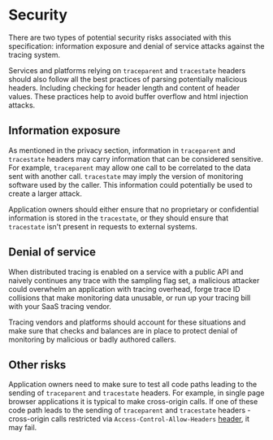 # Security

There are two types of potential security risks associated with this specification: information exposure
and denial of service attacks against the tracing system.

Services and platforms relying on `traceparent` and `tracestate` headers should also follow all the
best practices of parsing potentially malicious headers. Including checking for header length and content of header
values. These practices help to avoid buffer overflow and html injection attacks.

## Information exposure

As mentioned in the privacy section, information in `traceparent` and `tracestate` headers may carry information that can be
considered sensitive. For example, `traceparent` may allow one call to be correlated to the data sent with another call.
`tracestate` may imply the version of monitoring software used by the caller. This information could potentially be used to 
create a larger attack.

Application owners should either ensure that no proprietary or confidential information is stored in the `tracestate`, or
they should ensure that `tracestate` isn't present in requests to external systems.

## Denial of service

When distributed tracing is enabled on a service with a public API and naively continues any trace with
the sampling flag set, a malicious attacker could overwhelm an application with tracing overhead, forge trace ID collisions
that make monitoring data unusable, or run up your tracing bill with your SaaS tracing vendor.

Tracing vendors and platforms should account for these situations and make sure that checks and balances are in place to
protect denial of monitoring by malicious or badly authored callers.

## Other risks

Application owners need to make sure to test all code paths leading to the sending of `traceparent` and `tracestate` headers. For
example, in single page browser applications it is typical to make cross-origin calls. If one of these code path leads
to the sending of `traceparent` and `tracestate` headers - cross-origin calls restricted via `Access-Control-Allow-Headers` [header](https://www.w3.org/TR/cors/#access-control-allow-headers-response-header), it may fail.
